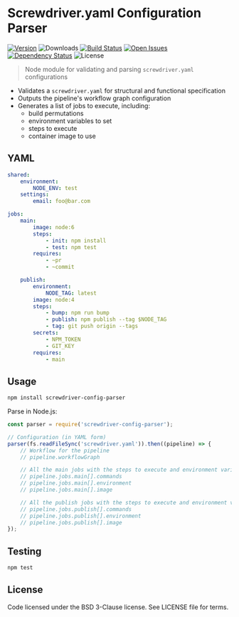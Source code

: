 # Screwdriver.yaml Configuration Parser
[![Version][npm-image]][npm-url] ![Downloads][downloads-image] [![Build Status][status-image]][status-url] [![Open Issues][issues-image]][issues-url] [![Dependency Status][daviddm-image]][daviddm-url] ![License][license-image]

> Node module for validating and parsing `screwdriver.yaml` configurations

 - Validates a `screwdriver.yaml` for structural and functional specification
 - Outputs the pipeline's workflow graph configuration
 - Generates a list of jobs to execute, including:
     - build permutations
     - environment variables to set
     - steps to execute
     - container image to use

## YAML

```yaml
shared:
    environment:
        NODE_ENV: test
    settings:
        email: foo@bar.com

jobs:
    main:
        image: node:6
        steps:
            - init: npm install
            - test: npm test
        requires:
            - ~pr
            - ~commit

    publish:
        environment:
            NODE_TAG: latest
        image: node:4
        steps:
            - bump: npm run bump
            - publish: npm publish --tag $NODE_TAG
            - tag: git push origin --tags
        secrets:
            - NPM_TOKEN
            - GIT_KEY
        requires:
            - main
```

## Usage

```bash
npm install screwdriver-config-parser
```

Parse in Node.js:

```javascript
const parser = require('screwdriver-config-parser');

// Configuration (in YAML form)
parser(fs.readFileSync('screwdriver.yaml')).then((pipeline) => {
    // Workflow for the pipeline
    // pipeline.workflowGraph

    // All the main jobs with the steps to execute and environment variables to set
    // pipeline.jobs.main[].commands
    // pipeline.jobs.main[].environment
    // pipeline.jobs.main[].image

    // All the publish jobs with the steps to execute and environment variables to set
    // pipeline.jobs.publish[].commands
    // pipeline.jobs.publish[].environment
    // pipeline.jobs.publish[].image
});
```

## Testing

```bash
npm test
```

## License

Code licensed under the BSD 3-Clause license. See LICENSE file for terms.

[npm-image]: https://img.shields.io/npm/v/screwdriver-config-parser.svg
[npm-url]: https://npmjs.org/package/screwdriver-config-parser
[downloads-image]: https://img.shields.io/npm/dt/screwdriver-config-parser.svg
[license-image]: https://img.shields.io/npm/l/screwdriver-config-parser.svg
[issues-image]: https://img.shields.io/github/issues/screwdriver-cd/screwdriver.svg
[issues-url]: https://github.com/screwdriver-cd/screwdriver/issues
[status-image]: https://cd.screwdriver.cd/pipelines/18/badge
[status-url]: https://cd.screwdriver.cd/pipelines/18
[daviddm-image]: https://david-dm.org/screwdriver-cd/config-parser.svg?theme=shields.io
[daviddm-url]: https://david-dm.org/screwdriver-cd/config-parser
